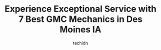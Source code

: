 ---
layout: ampstory
image: https://images.unsplash.com/photo-1522266925358-423ceac13bc9?ixlib=rb-4.0.3&ixid=MnwxMjA3fDB8MHxwaG90by1wYWdlfHx8fGVufDB8fHx8&auto=format&fit=crop&w=640&h=853&q=80
author: techidn
featured: false
description: Experience the excellence of automotive service by visiting the 7 best GMC Mechanic in Des Moines IA, USA. With their expertise, attention to detail, and commitment to customer satisfaction,
title: Experience Exceptional Service with 7 Best GMC Mechanics in Des Moines IA
cover:
   title: Experience Exceptional Service with 7 Best GMC Mechanics in Des Moines IA
   subtitle: Rickpate
   background: https://images.unsplash.com/photo-1522266925358-423ceac13bc9?ixlib=rb-4.0.3&ixid=MnwxMjA3fDB8MHxwaG90by1wYWdlfHx8fGVufDB8fHx8&auto=format&fit=crop&w=640&h=853&q=80

pages: 
 - layout: thirds
   top: <h1>#1 Honest Wrenches Auto Repair</h1>
   bottom: "<p>5 stars should be 10 realistically. For years Ive been trying to find a mechanic or shop I can trust with my car - to say it simply, Ive been screwed more then a few ti</p>"
   background: https://www.knot35.com/toplist/wp-content/uploads/2023/06/best-gmc-mechanic-1-in-des-moines-ia-1685836888.jpeg
   backgroundblur: true
 - layout: thirds
   top: <h1>#2 Ace Body & Motor</h1>
   bottom: "<p>625 NE 45th Pl, Des Moines, IA 50313, United States</p>"
   background: https://www.knot35.com/toplist/wp-content/uploads/2023/06/best-gmc-mechanic-2-in-des-moines-ia-1685836889.png
   cta:
      link: https://www.knot35.com/toplist/experience-exceptional-service-with-7-best-gmc-mechanics-in-des-moines-ia/
      text: Experience Exceptional Service with 7 Best GMC Mechanics in Des Moines IA
 - layout: thirds
   top: <h1>#3 Honest Wrenches Automotive Repair</h1>
   bottom: "<p>2401 Westown Pkwy, West Des Moines, IA 50266, United States</p>"
   background: https://www.knot35.com/toplist/wp-content/uploads/2023/06/best-gmc-mechanic-3-in-des-moines-ia-1685836890.jpeg
   cta:
      link: https://www.knot35.com/toplist/experience-exceptional-service-with-7-best-gmc-mechanics-in-des-moines-ia/
      text: Experience Exceptional Service with 7 Best GMC Mechanics in Des Moines IA
 - layout: thirds
   top: <h1>#4 Silzer Auto Repair</h1>
   bottom: "<p>3025 Douglas Ave, Des Moines, IA 50310, United States</p>"
   background: https://images.unsplash.com/photo-1564951434112-64d74cc2a2d7?ixlib=rb-4.0.3&ixid=MnwxMjA3fDB8MHxwaG90by1wYWdlfHx8fGVufDB8fHx8&auto=format&fit=crop&w=640&h=853&q=80
   cta:
      link: https://www.knot35.com/toplist/experience-exceptional-service-with-7-best-gmc-mechanics-in-des-moines-ia/
      text: Experience Exceptional Service with 7 Best GMC Mechanics in Des Moines IA
 - layout: thirds
   top: <h1>#5 Scotts Automotive Services Inc</h1>
   bottom: "<p>4300 SE 14th St, Des Moines, IA 50315, United States</p>"
   background: https://images.unsplash.com/photo-1547366785-564103df7e13?ixlib=rb-4.0.3&ixid=MnwxMjA3fDB8MHxwaG90by1wYWdlfHx8fGVufDB8fHx8&auto=format&fit=crop&w=640&h=853&q=80
   cta:
      link: https://www.knot35.com/toplist/experience-exceptional-service-with-7-best-gmc-mechanics-in-des-moines-ia/
      text: Experience Exceptional Service with 7 Best GMC Mechanics in Des Moines IA
 - layout: thirds
   top: <h1>#6 Joeys Auto Shop</h1>
   bottom: "<p>5875 Fleur Dr, Des Moines, IA 50321, United States</p>"
   background: https://images.unsplash.com/photo-1484589065579-248aad0d8b13?ixlib=rb-4.0.3&ixid=MnwxMjA3fDB8MHxwaG90by1wYWdlfHx8fGVufDB8fHx8&auto=format&fit=crop&w=640&h=853&q=80
   cta:
      link: https://www.knot35.com/toplist/experience-exceptional-service-with-7-best-gmc-mechanics-in-des-moines-ia/
      text: Experience Exceptional Service with 7 Best GMC Mechanics in Des Moines IA
 - layout: thirds
   top: <h1>#7 Logan Automotive</h1>
   bottom: "<p>1956 Hubbell Ave, Des Moines, IA 50316, United States</p>"
   background: https://images.unsplash.com/photo-1541356665065-22676f35dd40?ixlib=rb-4.0.3&ixid=MnwxMjA3fDB8MHxwaG90by1wYWdlfHx8fGVufDB8fHx8&auto=format&fit=crop&w=640&h=853&q=80
   cta:
      link: https://www.knot35.com/toplist/experience-exceptional-service-with-7-best-gmc-mechanics-in-des-moines-ia/
      text: Experience Exceptional Service with 7 Best GMC Mechanics in Des Moines IA
 - layout: thirds
   middle: Continue reading...
   background: https://images.unsplash.com/photo-1609083590460-7b8cc0ca65f8?ixlib=rb-4.0.3&ixid=MnwxMjA3fDB8MHxwaG90by1wYWdlfHx8fGVufDB8fHx8&auto=format&fit=crop&w=640&h=853&q=80
   cta:
      link: https://www.knot35.com/toplist/experience-exceptional-service-with-7-best-gmc-mechanics-in-des-moines-ia/
      text: Experience Exceptional Service with 7 Best GMC Mechanics in Des Moines IA
      
---